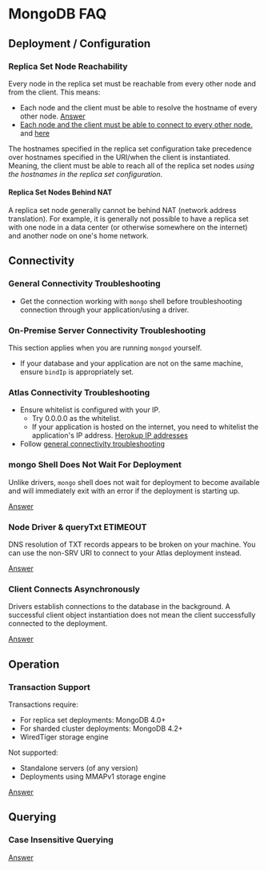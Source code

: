 # MongoDB FAQ

## Deployment / Configuration

### Replica Set Node Reachability

Every node in the replica set must be reachable from every other node
and from the client. This means:

- Each node and the client must be able to resolve the hostname of every
other node. [Answer](https://stackoverflow.com/questions/59405838/how-to-connect-to-mongo-database-in-docker-from-another-machine-using-ruby-code/60585071#60585071)
- [Each node and the client must be able to connect to every other node.](https://stackoverflow.com/questions/62448505/connect-on-site-mongodb-replica-instance-to-remote-nodes/62453853#62453853)
  and [here](https://stackoverflow.com/questions/62276291/cannot-connect-to-mongo-atlas-using-vpc-peering-from-gcp-cluster/62276778#62276778)

The hostnames specified in the replica set configuration take precedence
over hostnames specified in the URI/when the client is instantiated.
Meaning, the client must be able to reach all of the replica set nodes
*using the hostnames in the replica set configuration*.

#### Replica Set Nodes Behind NAT

A replica set node generally cannot be behind NAT (network address translation).
For example, it is generally not possible to have a replica set with one
node in a data center (or otherwise somewhere on the internet) and another
node on one's home network.

## Connectivity

### General Connectivity Troubleshooting

- Get the connection working with `mongo` shell before troubleshooting
  connection through your application/using a driver.

### On-Premise Server Connectivity Troubleshooting

This section applies when you are running `mongod` yourself.

- If your database and your application are not on the same machine,
  ensure `bindIp` is appropriately set.

### Atlas Connectivity Troubleshooting

- Ensure whitelist is configured with your IP.
  - Try 0.0.0.0 as the whitelist.
  - If your application is hosted on the internet, you need to whitelist the
    application's IP address. [Herokup IP addresses](https://help.heroku.com/JS13Y78I/i-need-to-add-heroku-dynos-to-our-allowlist-what-are-ip-address-ranges-in-use-at-heroku)
- Follow [general connectivity troubleshooting](#general-connectivity-troubleshooting)

### mongo Shell Does Not Wait For Deployment

Unlike drivers, `mongo` shell does not wait for deployment to become available
and will immediately exit with an error if the deployment is starting up.

[Answer](https://stackoverflow.com/questions/62806782/no-connection-to-mongo-shell)

### Node Driver & queryTxt ETIMEOUT

DNS resolution of TXT records appears to be broken on your machine. You can
use the non-SRV URI to connect to your Atlas deployment instead.

[Answer](https://stackoverflow.com/questions/62758525/getting-timeout-error-while-connecting-mongodb-atlas-with-mongoose/62759942#62759942)

### Client Connects Asynchronously

Drivers establish connections to the database in the background. A successful
client object instantiation does not mean the client successfully connected
to the deployment.

[Answer](https://stackoverflow.com/questions/62484932/mongodb-rust-client-connection-errors/62487393#62487393)

## Operation

### Transaction Support

Transactions require:

- For replica set deployments: MongoDB 4.0+
- For sharded cluster deployments: MongoDB 4.2+
- WiredTiger storage engine

Not supported:

- Standalone servers (of any version)
- Deployments using MMAPv1 storage engine

[Answer](https://stackoverflow.com/questions/62349032/using-mongo-transactions/62351098#62351098)

## Querying

### Case Insensitive Querying

[Answer](https://stackoverflow.com/questions/62576025/case-sensitive-while-querying-in-mongodb)
